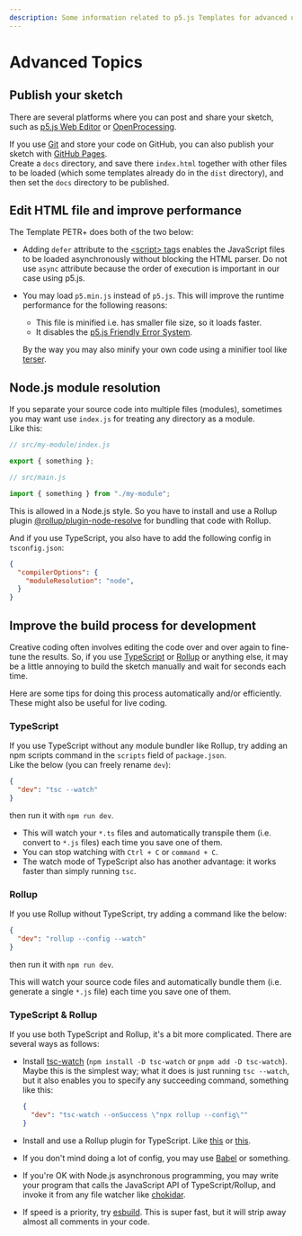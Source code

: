 ```yaml
---
description: Some information related to p5.js Templates for advanced users (or those who want to be).
---
```


# Advanced Topics

## Publish your sketch

There are several platforms where you can post and share your sketch, such as [p5.js Web Editor](https://editor.p5js.org/) or [OpenProcessing](https://www.openprocessing.org/).

If you use [Git](https://git-scm.com/) and store your code on GitHub, you can also publish your sketch with [GitHub Pages](https://docs.github.com/en/free-pro-team@latest/github/working-with-github-pages).  
Create a `docs` directory, and save there `index.html` together with other files to be loaded (which some templates already do in the `dist` directory), and then set the `docs` directory to be published.

## Edit HTML file and improve performance

The Template PETR+ does both of the two below:

- Adding `defer` attribute to the [\<script\> tag](https://developer.mozilla.org/en-US/docs/Web/HTML/Element/script)s enables the JavaScript files to be loaded asynchronously without blocking the HTML parser. Do not use `async` attribute because the order of execution is important in our case using p5.js.

- You may load `p5.min.js` instead of `p5.js`. This will improve the runtime performance for the following reasons:
    - This file is minified i.e. has smaller file size, so it loads faster.
    - It disables the [p5.js Friendly Error System](https://github.com/processing/p5.js/blob/main/contributor_docs/friendly_error_system.md).  

    By the way you may also minify your own code using a minifier tool like [terser](https://terser.org/).

## Node.js module resolution

If you separate your source code into multiple files (modules), sometimes you may want use `index.js` for treating any directory as a module.  
Like this:

```js
// src/my-module/index.js

export { something };
```

```js
// src/main.js

import { something } from "./my-module";
```

This is allowed in a Node.js style. So you have to install and use a Rollup plugin [@rollup/plugin-node-resolve](https://www.npmjs.com/package/@rollup/plugin-node-resolve) for bundling that code with Rollup.

And if you use TypeScript, you also have to add the following config in `tsconfig.json`:

```json
{
  "compilerOptions": {
    "moduleResolution": "node",
  }
}
```

## Improve the build process for development

Creative coding often involves editing the code over and over again to fine-tune the results. So, if you use [TypeScript](https://www.typescriptlang.org/) or [Rollup](https://rollupjs.org/) or anything else, it may be a little annoying to build the sketch manually and wait for seconds each time.

Here are some tips for doing this process automatically and/or efficiently. These might also be useful for live coding.

### TypeScript

If you use TypeScript without any module bundler like Rollup, try adding an npm scripts command in the `scripts` field of `package.json`.  
Like the below (you can freely rename `dev`):

```json
{
  "dev": "tsc --watch"
}
```

then run it with `npm run dev`.

- This will watch your `*.ts` files and automatically transpile them (i.e. convert to `*.js` files) each time you save one of them.
- You can stop watching with `Ctrl + C` or `command + C`.
- The watch mode of TypeScript also has another advantage: it works faster than simply running `tsc`.

### Rollup

If you use Rollup without TypeScript, try adding a command like the below:

```json
{
  "dev": "rollup --config --watch"
}
```

then run it with `npm run dev`.

This will watch your source code files and automatically bundle them (i.e. generate a single `*.js` file) each time you save one of them.

### TypeScript & Rollup

If you use both TypeScript and Rollup, it's a bit more complicated. There are several ways as follows:

- Install [tsc-watch](https://www.npmjs.com/package/tsc-watch) (`npm install -D tsc-watch` or `pnpm add -D tsc-watch`).  
Maybe this is the simplest way; what it does is just running `tsc --watch`, but it also enables you to specify any succeeding command, something like this:

    ```json
    {
      "dev": "tsc-watch --onSuccess \"npx rollup --config\""
    }
    ```

- Install and use a Rollup plugin for TypeScript. Like [this](https://www.npmjs.com/package/@rollup/plugin-typescript) or [this](https://www.npmjs.com/package/rollup-plugin-typescript2).
- If you don't mind doing a lot of config, you may use [Babel](https://babeljs.io/) or something.
- If you're OK with Node.js asynchronous programming, you may write your program that calls the JavaScript API of TypeScript/Rollup, and invoke it from any file watcher like [chokidar](https://www.npmjs.com/package/chokidar).
- If speed is a priority, try [esbuild](https://esbuild.github.io/). This is super fast, but it will strip away almost all comments in your code.
